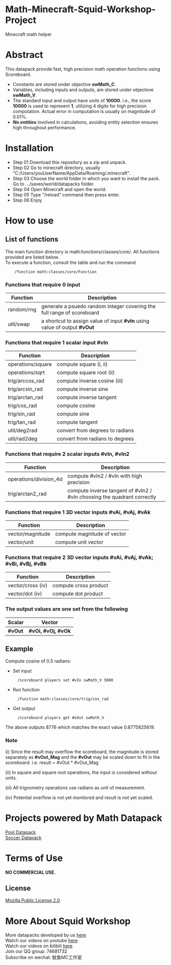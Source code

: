 # Math-Minecraft-Squid-Workshop-Project
Minecraft math helper

# Abstract
This datapack provide fast, high precision math operation functions using Scoreboard.
- Constants are stored under objective **swMath_C**.
- Variables, including inputs and outputs, are stored under objectove **swMath_V**.
- The standard input and output have *units* of **10000**. i.e., the score **10000** is used to represent **1**, utilizing 4 digits for high precision computation. Actual error in computation is usually on magnitude of 0.01%.
- **_No entities_** involved in calculations, avoiding entity selection ensures high throughout performance.

# Installation
- Step 01 Download this repository as a zip and unpack.
- Step 02 Go to minecraft directory, usually "C:/Users/youUserName/AppData/Roaming/.minecraft".
- Step 03 Choose the world folder in which you want to install the pack. Go to .../saves/world/datapacks folder.
- Step 04 Open Minecraft and open the world.
- Step 05 Type "/reload" command then press enter.
- Step 06 Enjoy

# How to use

## List of functions
The main function directory is math:functions/classes/core/. All functions provided are listed below.\
To execute a function, consult the table and run the command

        /function math:classes/core/Function
### Functions that require 0 input
| Function | Description |
| ----- | ----- |
| random/rng | generate a psuedo random integer covering the full range of scoreboard |
| util/swap | a shortcut to assign value of input **#vIn** using value of output **#vOut** |

### Functions that require 1 scalar input **#vIn**
| Function | Description |
| ----- | ----- |
| operations/square | compute square (i, ii) |
| operations/sqrt | compute square root (ii) |
| trig/arccos_rad | compute inverse cosine (iii)|
| trig/arcsin_rad | compute inverse sine |
| trig/arctan_rad | compute inverse tangent |
| trig/cos_rad | compute cosine |
| trig/sin_rad | compute sine |
| trig/tan_rad | compute tangent |
| util/deg2rad | convert from degrees to radians |
| util/rad2deg | convert from radians to degrees |

### Functions that require 2 scalar inputs **#vIn, #vIn2**
| Function | Description |
| ----- | ----- |
| operations/division_4d | compute #vIn2 / #vIn with high precision |
| trig/arctan2_rad | compute inverse tangent of  #vIn2 / #vIn choosing the quadrant correctly |

### Functions that require 1 3D vector inputs **#vAi, #vAj, #vAk**
| Function | Description |
| ----- | ----- |
| vector/magnitude | compute magnitude of vector |
| vector/unit | compute unit vector |

### Functions that require 2 3D vector inputs **#vAi, #vAj, #vAk; #vBi, #vBj, #vBk**
| Function | Description |
| ----- | ----- |
| vector/cross (iv) | compute cross product |
| vector/dot (iv) | compute dot product |

### The output values are one set from the following
| Scalar | Vector |
| ----- | ----- |
| **#vOut** | **#vOi, #vOj, #vOk** |

## Example
Compute cosine of 0.5 radians:
- Set input

        /scoreboard players set #vIn swMath_V 5000
- Run function

        /function math:classes/core/trig/cos_rad
- Get output

        /scoreboard players get #vOut swMath_V

The above outputs 8776 which matches the exact value 0.8775825619.

### Note
(i) Since the result may overflow the scoreboard, the magnitude is stored separately as **#vOut_Mag** and the **#vOut** may be scaled down to fit in the scoreboard. i.e. result = #vOut * #vOut_Mag

(ii) In square and square root operations, the input is considered _without_ units.

(iii) All trignometry operations use radians as unit of measurement.

(iv) Potential overflow is not yet monitored and result is not yet scaled.

# Projects powered by Math Datapack
[Pool Datapack](https://github.com/MingshiYangUIUC/Pool-Minecraft-Squid-Workshop-Project)  \
[Soccer Datapack](https://github.com/MingshiYangUIUC/Soccer-Minecraft-Squid-Workshop-Project)

# Terms of Use

**NO COMMERCIAL USE.** 

## License
[Mozilla Public License 2.0](https://github.com/MingshiYangUIUC/Autoaim-Minecraft-Squid-Workshop-Project/blob/main/LICENSE)


# More About Squid Workshop
More datapacks developed by us [here](https://github.com/Squid-Workshop/MinecraftDatapacksProject) \
Watch our videos on youtube [here](https://www.youtube.com/channel/UCwPMgfjjh2d7fFqQ1PXHP7w) \
Watch our videos on bilibili [here](https://space.bilibili.com/649645265?from=search&seid=778816111336987286) \
Join our QQ group: 74681732 \
Subscribe on wechat: 鱿鱼MC工作室 
